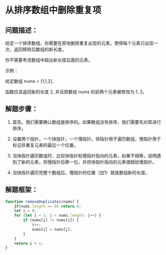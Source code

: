 # 从排序数组中删除重复项

## **问题描述**：

给定一个排序数组，你需要在原地删除重复出现的元素，使得每个元素只出现一次，返回移除后数组的新长度。

你不需要考虑数组中超出新长度后面的元素。

示例：

给定数组 nums = [1,1,2],

函数应该返回新的长度 2, 并且原数组 nums 的前两个元素被修改为 1, 2。

## **解题步骤**：

1. 首先，我们需要确认数组是排序的。如果数组没有排序，我们需要先对其进行排序。

2. 设置两个指针，一个快指针，一个慢指针。快指针用于遍历数组，慢指针用于标记非重复元素的最后一个位置。

3. 当快指针遍历数组时，比较快指针和慢指针指向的元素，如果不相等，说明遇到了新的元素，将慢指针后移一位，并将快指针指向的元素值赋给慢指针。

4. 当快指针遍历完整个数组后，慢指针的位置（加1）就是数组新的长度。

## **解题框架**：


```javascript
function removeDuplicates(nums) {
    if(nums.length == 0) return 0;
    let i = 0;
    for (let j = 1; j < nums.length; j++) {
        if (nums[j] != nums[i]) {
            i++;
            nums[i] = nums[j];
        }
    }
    return i + 1;
}
```
